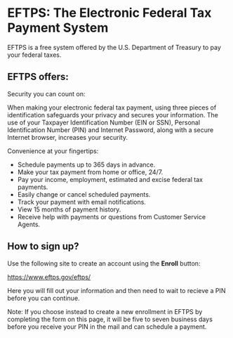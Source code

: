 # EFTPS: The Electronic Federal Tax Payment System

EFTPS is a free system offered by the U.S. Department of Treasury to pay your federal taxes.

## EFTPS offers:
Security you can count on:

When making your electronic federal tax payment, using three pieces of identification safeguards your privacy and secures your information. The use of your Taxpayer Identification Number (EIN or SSN), Personal Identification Number (PIN) and Internet Password, along with a secure Internet browser, increases your security. 

Convenience at your fingertips:

* Schedule payments up to 365 days in advance.
* Make your tax payment from home or office, 24/7.
* Pay your income, employment, estimated and excise federal tax payments.
* Easily change or cancel scheduled payments.
* Track your payment with email notifications.
* View 15 months of payment history.
* Receive help with payments or questions from Customer Service Agents.

## How to sign up?

Use the following site to create an account using the <b>Enroll</b> button:

https://www.eftps.gov/eftps/

Here you will fill out your information and then need to wait to recieve a PIN before you can continue.

Note: If you choose instead to create a new enrollment in EFTPS by completing the form on this page, it will be five to seven business days before you receive your PIN in the mail and can schedule a payment.
